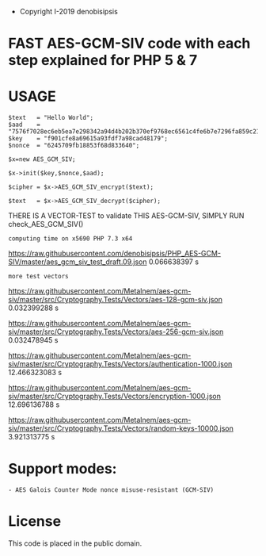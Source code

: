 *  Copyright I-2019 denobisipsis

# FAST AES-GCM-SIV code with each step explained for PHP 5 & 7

# USAGE 

	$text	= "Hello World";
	$aad	= "7576f7028ec6eb5ea7e298342a94d4b202b370ef9768ec6561c4fe6b7e7296fa859c21";
	$key	= "f901cfe8a69615a93fdf7a98cad48179";
	$nonce	= "6245709fb18853f68d833640";
	
	$x=new AES_GCM_SIV;
	
	$x->init($key,$nonce,$aad);
	
	$cipher	= $x->AES_GCM_SIV_encrypt($text);
	
	$text 	= $x->AES_GCM_SIV_decrypt($cipher);

THERE IS A VECTOR-TEST to validate THIS AES-GCM-SIV, SIMPLY RUN check_AES_GCM_SIV()

	computing time on x5690 PHP 7.3 x64
	
https://raw.githubusercontent.com/denobisipsis/PHP_AES-GCM-SIV/master/aes_gcm_siv_test_draft.09.json			 0.066638397 s
	
	more test vectors
	
https://raw.githubusercontent.com/Metalnem/aes-gcm-siv/master/src/Cryptography.Tests/Vectors/aes-128-gcm-siv.json	 0.032399288 s

https://raw.githubusercontent.com/Metalnem/aes-gcm-siv/master/src/Cryptography.Tests/Vectors/aes-256-gcm-siv.json	 0.032478945 s

https://raw.githubusercontent.com/Metalnem/aes-gcm-siv/master/src/Cryptography.Tests/Vectors/authentication-1000.json	12.466323083 s

https://raw.githubusercontent.com/Metalnem/aes-gcm-siv/master/src/Cryptography.Tests/Vectors/encryption-1000.json	12.696136788 s

https://raw.githubusercontent.com/Metalnem/aes-gcm-siv/master/src/Cryptography.Tests/Vectors/random-keys-10000.json	 3.921313775 s

	
# Support modes:

	- AES Galois Counter Mode nonce misuse-resistant (GCM-SIV)
	
# License

This code is placed in the public domain.
